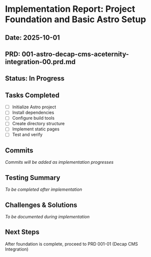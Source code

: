 # Implementation Report: Project Foundation and Basic Astro Setup
## Date: 2025-10-01
## PRD: 001-astro-decap-cms-aceternity-integration-00.prd.md

## Status: In Progress

## Tasks Completed
- [ ] Initialize Astro project
- [ ] Install dependencies
- [ ] Configure build tools
- [ ] Create directory structure
- [ ] Implement static pages
- [ ] Test and verify

## Commits
_Commits will be added as implementation progresses_

## Testing Summary
_To be completed after implementation_

## Challenges & Solutions
_To be documented during implementation_

## Next Steps
After foundation is complete, proceed to PRD 001-01 (Decap CMS Integration)
